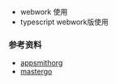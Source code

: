 - webwork 使用
- typescript webwork版使用

### 参考资料
- [appsmithorg](https://github.com/appsmithorg/appsmith)
- [mastergo](https://mastergo.com/)